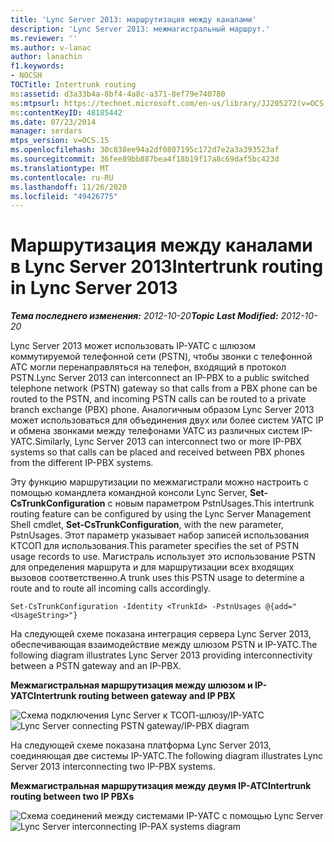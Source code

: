 ```yaml
---
title: 'Lync Server 2013: маршрутизация между каналами'
description: 'Lync Server 2013: межмагистральный маршрут.'
ms.reviewer: ''
ms.author: v-lanac
author: lanachin
f1.keywords:
- NOCSH
TOCTitle: Intertrunk routing
ms:assetid: d3a33b4a-8bf4-4a8c-a371-8ef79e740780
ms:mtpsurl: https://technet.microsoft.com/en-us/library/JJ205272(v=OCS.15)
ms:contentKeyID: 48185442
ms.date: 07/23/2014
manager: serdars
mtps_version: v=OCS.15
ms.openlocfilehash: 30c838ee94a2df0807195c172d7e2a3a393523af
ms.sourcegitcommit: 36fee89bb887bea4f18b19f17a8c69daf5bc423d
ms.translationtype: MT
ms.contentlocale: ru-RU
ms.lasthandoff: 11/26/2020
ms.locfileid: "49426775"
---
```

# <a name="intertrunk-routing-in-lync-server-2013"></a><span data-ttu-id="f09f7-103">Маршрутизация между каналами в Lync Server 2013</span><span class="sxs-lookup"><span data-stu-id="f09f7-103">Intertrunk routing in Lync Server 2013</span></span>

<div data-xmlns="http://www.w3.org/1999/xhtml">

<div class="topic" data-xmlns="http://www.w3.org/1999/xhtml" data-msxsl="urn:schemas-microsoft-com:xslt" data-cs="https://msdn.microsoft.com/">

<div data-asp="https://msdn2.microsoft.com/asp">



</div>

<div id="mainSection">

<div id="mainBody"><span data-ttu-id="f09f7-104">

<span> </span></span><span class="sxs-lookup"><span data-stu-id="f09f7-104">

<span> </span></span></span>

<span data-ttu-id="f09f7-105">_**Тема последнего изменения:** 2012-10-20_</span><span class="sxs-lookup"><span data-stu-id="f09f7-105">_**Topic Last Modified:** 2012-10-20_</span></span>

<span data-ttu-id="f09f7-106">Lync Server 2013 может использовать IP-УАТС с шлюзом коммутируемой телефонной сети (PSTN), чтобы звонки с телефонной АТС могли перенаправляться на телефон, входящий в протокол PSTN.</span><span class="sxs-lookup"><span data-stu-id="f09f7-106">Lync Server 2013 can interconnect an IP-PBX to a public switched telephone network (PSTN) gateway so that calls from a PBX phone can be routed to the PSTN, and incoming PSTN calls can be routed to a private branch exchange (PBX) phone.</span></span> <span data-ttu-id="f09f7-107">Аналогичным образом Lync Server 2013 может использоваться для объединения двух или более систем УАТС IP и обмена звонками между телефонами УАТС из различных систем IP-УАТС.</span><span class="sxs-lookup"><span data-stu-id="f09f7-107">Similarly, Lync Server 2013 can interconnect two or more IP-PBX systems so that calls can be placed and received between PBX phones from the different IP-PBX systems.</span></span>

<span data-ttu-id="f09f7-108">Эту функцию маршрутизации по межмагистрали можно настроить с помощью командлета командной консоли Lync Server, **Set-CsTrunkConfiguration** с новым параметром PstnUsages.</span><span class="sxs-lookup"><span data-stu-id="f09f7-108">This intertrunk routing feature can be configured by using the Lync Server Management Shell cmdlet, **Set-CsTrunkConfiguration**, with the new parameter, PstnUsages.</span></span> <span data-ttu-id="f09f7-109">Этот параметр указывает набор записей использования КТСОП для использования.</span><span class="sxs-lookup"><span data-stu-id="f09f7-109">This parameter specifies the set of PSTN usage records to use.</span></span> <span data-ttu-id="f09f7-110">Магистраль использует это использование PSTN для определения маршрута и для маршрутизации всех входящих вызовов соответственно.</span><span class="sxs-lookup"><span data-stu-id="f09f7-110">A trunk uses this PSTN usage to determine a route and to route all incoming calls accordingly.</span></span>

    Set-CsTrunkConfiguration -Identity <TrunkId> -PstnUsages @{add="<UsageString>"}

<span data-ttu-id="f09f7-111">На следующей схеме показана интеграция сервера Lync Server 2013, обеспечивающая взаимодействие между шлюзом PSTN и IP-УАТС.</span><span class="sxs-lookup"><span data-stu-id="f09f7-111">The following diagram illustrates Lync Server 2013 providing interconnectivity between a PSTN gateway and an IP-PBX.</span></span>

<span data-ttu-id="f09f7-112">**Межмагистральная маршрутизация между шлюзом и IP-УАТС**</span><span class="sxs-lookup"><span data-stu-id="f09f7-112">**Intertrunk routing between gateway and IP PBX**</span></span>

<span data-ttu-id="f09f7-113">![Схема подключения Lync Server к ТСОП-шлюзу/IP-УАТС](images/JJ721940.cc3858ca-2ee3-4d51-8a51-db078366b50b(OCS.15).jpg "Схема подключения Lync Server к ТСОП-шлюзу/IP-УАТС")</span><span class="sxs-lookup"><span data-stu-id="f09f7-113">![Lync Server connecting PSTN gateway/IP-PBX diagram](images/JJ721940.cc3858ca-2ee3-4d51-8a51-db078366b50b(OCS.15).jpg "Lync Server connecting PSTN gateway/IP-PBX diagram")</span></span>

<span data-ttu-id="f09f7-114">На следующей схеме показана платформа Lync Server 2013, соединяющая две системы IP-УАТС.</span><span class="sxs-lookup"><span data-stu-id="f09f7-114">The following diagram illustrates Lync Server 2013 interconnecting two IP-PBX systems.</span></span>

<span data-ttu-id="f09f7-115">**Межмагистральная маршрутизация между двумя IP-АТС**</span><span class="sxs-lookup"><span data-stu-id="f09f7-115">**Intertrunk routing between two IP PBXs**</span></span>

<span data-ttu-id="f09f7-116">![Схема соединений между системами IP-УАТС с помощью Lync Server](images/JJ721940.6ba18ec9-df70-498a-9cf7-7fc41e5ec432(OCS.15).jpg "Схема соединений между системами IP-УАТС с помощью Lync Server")</span><span class="sxs-lookup"><span data-stu-id="f09f7-116">![Lync Server interconnecting IP-PAX systems diagram](images/JJ721940.6ba18ec9-df70-498a-9cf7-7fc41e5ec432(OCS.15).jpg "Lync Server interconnecting IP-PAX systems diagram")</span></span>

<span data-ttu-id="f09f7-117"></div>

<span> </span>

</div>

</div>

</span><span class="sxs-lookup"><span data-stu-id="f09f7-117"></div>

<span> </span>

</div>

</div>

</span></span></div>

